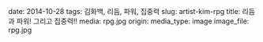 date: 2014-10-28
tags: 김화백, 리듬, 파워, 집중력
slug: artist-kim-rpg
title: 리듬과 파워! 그리고 집중력!!
media: rpg.jpg
origin: 
media_type: image
image_file: rpg.jpg